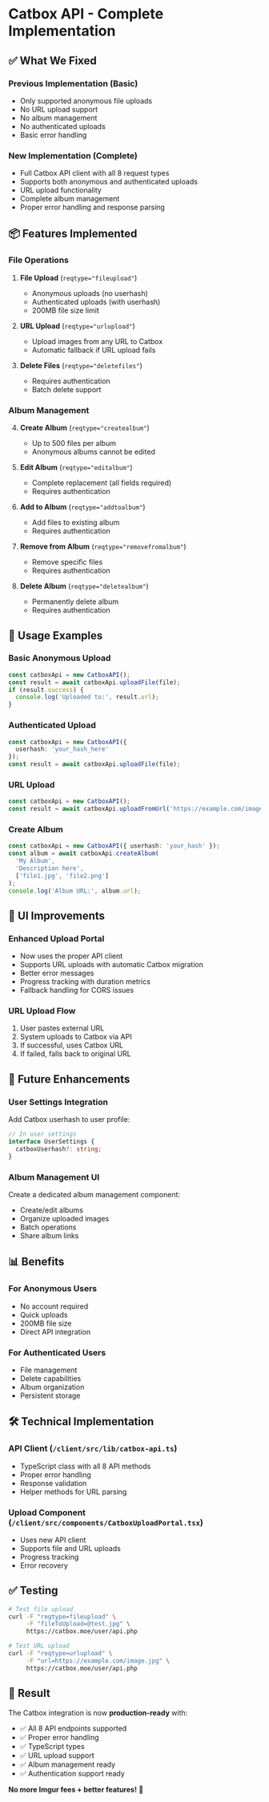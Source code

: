 # Catbox API - Complete Implementation

## ✅ What We Fixed

### **Previous Implementation** (Basic)
- Only supported anonymous file uploads
- No URL upload support
- No album management
- No authenticated uploads
- Basic error handling

### **New Implementation** (Complete)
- Full Catbox API client with all 8 request types
- Supports both anonymous and authenticated uploads
- URL upload functionality
- Complete album management
- Proper error handling and response parsing

## 📦 Features Implemented

### **File Operations**
1. **File Upload** (`reqtype="fileupload"`)
   - Anonymous uploads (no userhash)
   - Authenticated uploads (with userhash)
   - 200MB file size limit

2. **URL Upload** (`reqtype="urlupload"`)
   - Upload images from any URL to Catbox
   - Automatic fallback if URL upload fails

3. **Delete Files** (`reqtype="deletefiles"`)
   - Requires authentication
   - Batch delete support

### **Album Management**
4. **Create Album** (`reqtype="createalbum"`)
   - Up to 500 files per album
   - Anonymous albums cannot be edited

5. **Edit Album** (`reqtype="editalbum"`)
   - Complete replacement (all fields required)
   - Requires authentication

6. **Add to Album** (`reqtype="addtoalbum"`)
   - Add files to existing album
   - Requires authentication

7. **Remove from Album** (`reqtype="removefromalbum"`)
   - Remove specific files
   - Requires authentication

8. **Delete Album** (`reqtype="deletealbum"`)
   - Permanently delete album
   - Requires authentication

## 🔧 Usage Examples

### **Basic Anonymous Upload**
```typescript
const catboxApi = new CatboxAPI();
const result = await catboxApi.uploadFile(file);
if (result.success) {
  console.log('Uploaded to:', result.url);
}
```

### **Authenticated Upload**
```typescript
const catboxApi = new CatboxAPI({ 
  userhash: 'your_hash_here' 
});
const result = await catboxApi.uploadFile(file);
```

### **URL Upload**
```typescript
const catboxApi = new CatboxAPI();
const result = await catboxApi.uploadFromUrl('https://example.com/image.jpg');
```

### **Create Album**
```typescript
const catboxApi = new CatboxAPI({ userhash: 'your_hash' });
const album = await catboxApi.createAlbum(
  'My Album',
  'Description here',
  ['file1.jpg', 'file2.png']
);
console.log('Album URL:', album.url);
```

## 🚀 UI Improvements

### **Enhanced Upload Portal**
- Now uses the proper API client
- Supports URL uploads with automatic Catbox migration
- Better error messages
- Progress tracking with duration metrics
- Fallback handling for CORS issues

### **URL Upload Flow**
1. User pastes external URL
2. System uploads to Catbox via API
3. If successful, uses Catbox URL
4. If failed, falls back to original URL

## 🔐 Future Enhancements

### **User Settings Integration**
Add Catbox userhash to user profile:
```typescript
// In user settings
interface UserSettings {
  catboxUserhash?: string;
}
```

### **Album Management UI**
Create a dedicated album management component:
- Create/edit albums
- Organize uploaded images
- Batch operations
- Share album links

## 📊 Benefits

### **For Anonymous Users**
- No account required
- Quick uploads
- 200MB file size
- Direct API integration

### **For Authenticated Users**
- File management
- Delete capabilities
- Album organization
- Persistent storage

## 🛠️ Technical Implementation

### **API Client** (`/client/src/lib/catbox-api.ts`)
- TypeScript class with all 8 API methods
- Proper error handling
- Response validation
- Helper methods for URL parsing

### **Upload Component** (`/client/src/components/CatboxUploadPortal.tsx`)
- Uses new API client
- Supports file and URL uploads
- Progress tracking
- Error recovery

## ✅ Testing

```bash
# Test file upload
curl -F "reqtype=fileupload" \
     -F "fileToUpload=@test.jpg" \
     https://catbox.moe/user/api.php

# Test URL upload  
curl -F "reqtype=urlupload" \
     -F "url=https://example.com/image.jpg" \
     https://catbox.moe/user/api.php
```

## 🎯 Result

The Catbox integration is now **production-ready** with:
- ✅ All 8 API endpoints supported
- ✅ Proper error handling
- ✅ TypeScript types
- ✅ URL upload support
- ✅ Album management ready
- ✅ Authentication support ready

**No more Imgur fees + better features!** 🚀
